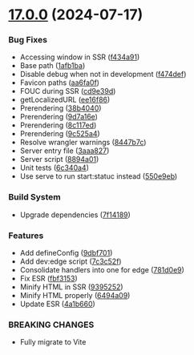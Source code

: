 # [17.0.0](https://github.com/andrewscwei/react-isomorphic-starter-kit/compare/v16.1.0...v17.0.0) (2024-07-17)


### Bug Fixes

* Accessing window in SSR ([f434a91](https://github.com/andrewscwei/react-isomorphic-starter-kit/commit/f434a91fe65d9fba0e0a374b8cea2dceec5ab779))
* Base path ([1afb1ba](https://github.com/andrewscwei/react-isomorphic-starter-kit/commit/1afb1ba0ff4c9f6b0d9a5ba9b4b11d9b33369be1))
* Disable debug when not in development ([f474def](https://github.com/andrewscwei/react-isomorphic-starter-kit/commit/f474deffb206a8c989d700bf9170be88a6cecb36))
* Favicon paths ([aa6fa0f](https://github.com/andrewscwei/react-isomorphic-starter-kit/commit/aa6fa0f8433747fccbc480ca3a71678704896a95))
* FOUC during SSR ([cd9e39d](https://github.com/andrewscwei/react-isomorphic-starter-kit/commit/cd9e39d32bc189c72dde068cfece0999962fa60e))
* getLocalizedURL ([ee16f86](https://github.com/andrewscwei/react-isomorphic-starter-kit/commit/ee16f86b136da945fcefa26c5a1a6b65ef4c917e))
* Prerendering ([38b4040](https://github.com/andrewscwei/react-isomorphic-starter-kit/commit/38b40409de5d6a5bd30b18b200e3073d25476c55))
* Prerendering ([9d7a16e](https://github.com/andrewscwei/react-isomorphic-starter-kit/commit/9d7a16ec0b125f3a12488ccf1970c6fb17b3d5ed))
* Prerendering ([8c117ed](https://github.com/andrewscwei/react-isomorphic-starter-kit/commit/8c117eda03940eea8824c0800a7c33f6b01a855e))
* Prerendering ([9c525a4](https://github.com/andrewscwei/react-isomorphic-starter-kit/commit/9c525a4a4438348a10ba861b4b27a92292c285c2))
* Resolve wrangler warnings ([8447b7c](https://github.com/andrewscwei/react-isomorphic-starter-kit/commit/8447b7c8dad8e04df843ca0d82ea92f9e67b1e15))
* Server entry file ([3aaa827](https://github.com/andrewscwei/react-isomorphic-starter-kit/commit/3aaa8274269e08a15f2b4018ed56aa55fb3cf776))
* Server script ([8894a01](https://github.com/andrewscwei/react-isomorphic-starter-kit/commit/8894a01ff1d6e77da491f156091c44bb5706ebd5))
* Unit tests ([6c340a4](https://github.com/andrewscwei/react-isomorphic-starter-kit/commit/6c340a4d803a4fb91793937114a8f289f3451b9f))
* Use serve to run start:statuc instead ([550e9eb](https://github.com/andrewscwei/react-isomorphic-starter-kit/commit/550e9eb2ac97f5444fe061bb6fdcb512993b2bed))


### Build System

* Upgrade dependencies ([7f14189](https://github.com/andrewscwei/react-isomorphic-starter-kit/commit/7f14189952b5bcfc9daed9846d3665342b426355))


### Features

* Add defineConfig ([9dbf701](https://github.com/andrewscwei/react-isomorphic-starter-kit/commit/9dbf7013feab1ff5d05ad74aff707cb4077b0bd7))
* Add dev:edge script ([7c3c52f](https://github.com/andrewscwei/react-isomorphic-starter-kit/commit/7c3c52f83124f1342d71ea2777d6a4422818991c))
* Consolidate handlers into one for edge ([781d0e9](https://github.com/andrewscwei/react-isomorphic-starter-kit/commit/781d0e912a286a871e3a202106c969fa3ede5078))
* Fix ESR ([fbf3153](https://github.com/andrewscwei/react-isomorphic-starter-kit/commit/fbf3153f8968084b00322383bc5f55f322bbfefc))
* Minify HTML in SSR ([9395252](https://github.com/andrewscwei/react-isomorphic-starter-kit/commit/9395252a36a6e86a0fac9cc6989b74cd20a957fc))
* Minify HTML properly ([6494a09](https://github.com/andrewscwei/react-isomorphic-starter-kit/commit/6494a097daff3a1c48e76f166fc52d0ccdfa022d))
* Update ESR ([4a1b660](https://github.com/andrewscwei/react-isomorphic-starter-kit/commit/4a1b6606f538597b41d9d728282aa94650f4bfc6))


### BREAKING CHANGES

* Fully migrate to Vite
